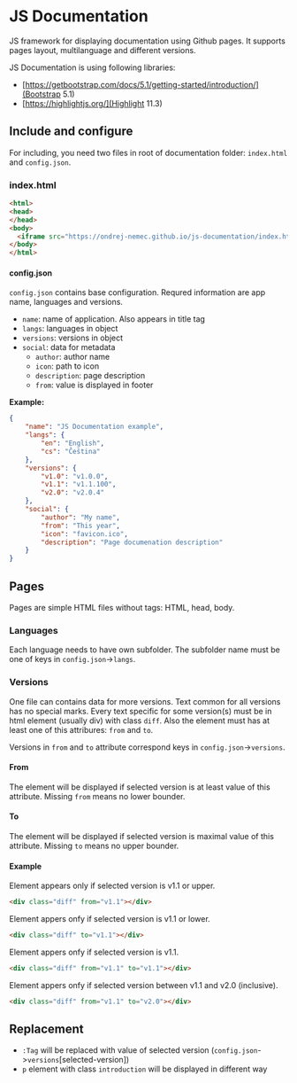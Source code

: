 # JS Documentation

JS framework for displaying documentation using Github pages. It supports pages layout, multilanguage and different versions.

JS Documentation is using following libraries:

  * [https://getbootstrap.com/docs/5.1/getting-started/introduction/](Bootstrap 5.1)
  * [https://highlightjs.org/](Highlight 11.3)

## Include and configure

For including, you need two files in root of documentation folder: `index.html` and `config.json`.

### index.html

```html
<html>
<head>
</head>
<body>
  <iframe src="https://ondrej-nemec.github.io/js-documentation/index.html" width="100%" height="100%" style="border: none" id="frame"></iframe>
</body>
</html>
```

#### config.json

`config.json` contains base configuration. Requred information are app name, languages and versions.

  * `name`: name of application. Also appears in title tag
  * `langs`: languages in object
  * `versions`: versions in object
  * `social`: data for metadata
    * `author`: author name
    * `icon`: path to icon
    * `description`: page description
    * `from`: value is displayed in footer

**Example:**

```json
{
	"name": "JS Documentation example",
	"langs": {
		"en": "English",
		"cs": "Čeština"
	},
	"versions": {
		"v1.0": "v1.0.0",
		"v1.1": "v1.1.100",
		"v2.0": "v2.0.4"
	},
	"social": {
		"author": "My name",
		"from": "This year",
		"icon": "favicon.ico",
		"description": "Page documenation description"
	}
}
```

## Pages

Pages are simple HTML files without tags: HTML, head, body.

### Languages

Each language needs to have own subfolder. The subfolder name must be one of keys in `config.json`->`langs`.

### Versions

One file can contains data for more versions. Text common for all versions has no special marks. Every text specific for some version(s) must be in html element (usually div) with class `diff`. Also the element must has at least one of this attribures: `from` and `to`.

Versions in `from` and `to` attribute correspond keys in `config.json`->`versions`.

#### From

The element will be displayed if selected version is at least value of this attribute. Missing `from` means no lower bounder.

#### To

The element will be displayed if selected version is maximal value of this attribute. Missing `to` means no upper bounder.

#### Example

Element appears only if selected version is v1.1 or upper.
```html
<div class="diff" from="v1.1"></div>
```

Element appers onfy if selected version is v1.1 or lower.
```html
<div class="diff" to="v1.1"></div>
```

Element appers onfy if selected version is v1.1.
```html
<div class="diff" from="v1.1" to="v1.1"></div>
```

Element appers onfy if selected version between v1.1 and v2.0 (inclusive).
```html
<div class="diff" from="v1.1" to="v2.0"></div>
```

## Replacement

  * `:Tag` will be replaced with value of selected version (`config.json`->`versions`[selected-version])
  * `p` element with class `introduction` will be displayed in different way